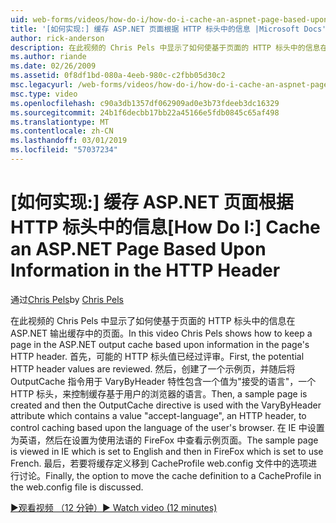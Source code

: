 ```yaml
---
uid: web-forms/videos/how-do-i/how-do-i-cache-an-aspnet-page-based-upon-information-in-the-http-header
title: '[如何实现:] 缓存 ASP.NET 页面根据 HTTP 标头中的信息 |Microsoft Docs'
author: rick-anderson
description: 在此视频的 Chris Pels 中显示了如何使基于页面的 HTTP 标头中的信息在 ASP.NET 输出缓存中的页面。 首先，潜在的 HTTP 页眉...
ms.author: riande
ms.date: 02/26/2009
ms.assetid: 0f8df1bd-080a-4eeb-980c-c2fbb05d30c2
msc.legacyurl: /web-forms/videos/how-do-i/how-do-i-cache-an-aspnet-page-based-upon-information-in-the-http-header
msc.type: video
ms.openlocfilehash: c90a3db1357df062909ad0e3b73fdeeb3dc16329
ms.sourcegitcommit: 24b1f6decbb17bb22a45166e5fdb0845c65af498
ms.translationtype: MT
ms.contentlocale: zh-CN
ms.lasthandoff: 03/01/2019
ms.locfileid: "57037234"
---
```

<a name="how-do-i--cache-an-aspnet-page-based-upon-information-in-the-http-header"></a><span data-ttu-id="0fdcf-104">[如何实现:] 缓存 ASP.NET 页面根据 HTTP 标头中的信息</span><span class="sxs-lookup"><span data-stu-id="0fdcf-104">[How Do I:]  Cache an ASP.NET Page Based Upon Information in the HTTP Header</span></span>
====================
<span data-ttu-id="0fdcf-105">通过[Chris Pels](https://twitter.com/chrispels)</span><span class="sxs-lookup"><span data-stu-id="0fdcf-105">by [Chris Pels](https://twitter.com/chrispels)</span></span>

<span data-ttu-id="0fdcf-106">在此视频的 Chris Pels 中显示了如何使基于页面的 HTTP 标头中的信息在 ASP.NET 输出缓存中的页面。</span><span class="sxs-lookup"><span data-stu-id="0fdcf-106">In this video Chris Pels shows how to keep a page in the ASP.NET output cache based upon information in the page's HTTP header.</span></span> <span data-ttu-id="0fdcf-107">首先，可能的 HTTP 标头值已经过评审。</span><span class="sxs-lookup"><span data-stu-id="0fdcf-107">First, the potential HTTP header values are reviewed.</span></span> <span data-ttu-id="0fdcf-108">然后，创建了一个示例页，并随后将 OutputCache 指令用于 VaryByHeader 特性包含一个值为"接受的语言"，一个 HTTP 标头，来控制缓存基于用户的浏览器的语言。</span><span class="sxs-lookup"><span data-stu-id="0fdcf-108">Then, a sample page is created and then the OutputCache directive is used with the VaryByHeader attribute which contains a value "accept-language", an HTTP header, to control caching based upon the language of the user's browser.</span></span> <span data-ttu-id="0fdcf-109">在 IE 中设置为英语，然后在设置为使用法语的 FireFox 中查看示例页面。</span><span class="sxs-lookup"><span data-stu-id="0fdcf-109">The sample page is viewed in IE which is set to English and then in FireFox which is set to use French.</span></span> <span data-ttu-id="0fdcf-110">最后，若要将缓存定义移到 CacheProfile web.config 文件中的选项进行讨论。</span><span class="sxs-lookup"><span data-stu-id="0fdcf-110">Finally, the option to move the cache definition to a CacheProfile in the web.config file is discussed.</span></span>

[<span data-ttu-id="0fdcf-111">&#9654;观看视频 （12 分钟）</span><span class="sxs-lookup"><span data-stu-id="0fdcf-111">&#9654; Watch video (12 minutes)</span></span>](https://channel9.msdn.com/Blogs/ASP-NET-Site-Videos/how-do-i-cache-an-aspnet-page-based-upon-information-in-the-http-header)
